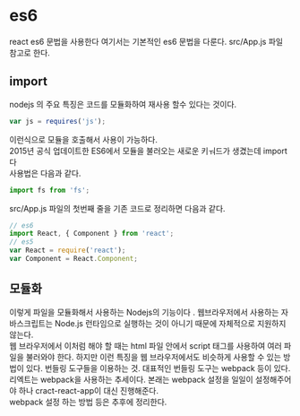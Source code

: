 # es6 
react es6 문법을 사용한다 
여기서는 기본적인 es6 문법을 다룬다.
src/App.js 파일 참고로 한다. 



## import 

nodejs 의 주요 특징은 코드를 모듈화하여 재사용 할수 있다는 것이다. 
```js
var js = requires('js');
```
이런식으로 모듈을 호출해서 사용이 가능하다.     
2015년 공식 업데이트한 ES6에서 모듈을 불러오는 새로운 키ㅝ드가 생겼는데 import 다   
사용법은 다음과 같다.
```js
import fs from 'fs';
```
src/App.js 파일의 첫번째 줄을 기존 코드로 정리하면 다음과 같다.
```js
// es6
import React, { Component } from 'react';
// es5 
var React = require('react');
var Component = React.Component;
```

## 모듈화 
이렇게 파일을 모듈화해서 사용하는 Nodejs의 기능이다 .
웹브라우저에서 사용하는 자바스크립트는 Node.js 런타임으로 실행하는 것이 아니기 때문에 자체적으로 지원하지 않는다.   
웹 브라우저에서 이처럼 해야 할 때는 html 파일 안에서 script 태그를 사용하여 여러 파일을 불러와야 한다. 하지만 이런 특징을 웹 브라우저에서도 비슷하게 사용할 수 있는 방법이 있다. 
번들링 도구들을 이용하는 것. 
대표적인 번들링 도구는 webpack 등이 있다.   
리엑트는 webpack을 사용하는 추세이다. 
본래는 webpack 설정을 일일이 설정해주어야 하나 cract-react-app이 대신 진행해준다.   
webpack 설정 하는 방법 등은 추후에 정리한다. 



